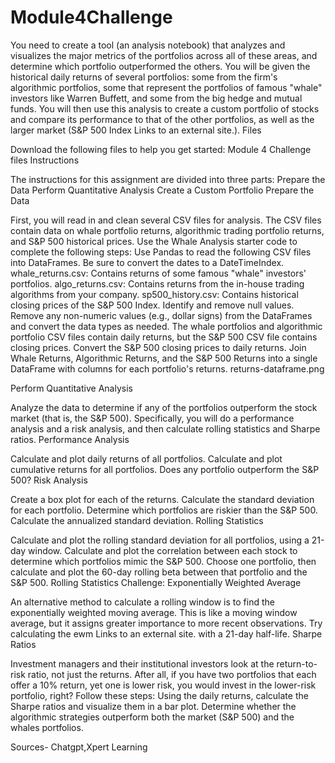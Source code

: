 # Module4Challenge


You need to create a tool (an analysis notebook) that analyzes and visualizes the major metrics of the portfolios across all of these areas, and determine which portfolio outperformed the others. You will be given the historical daily returns of several portfolios: some from the firm's algorithmic portfolios, some that represent the portfolios of famous "whale" investors like Warren Buffett, and some from the big hedge and mutual funds. You will then use this analysis to create a custom portfolio of stocks and compare its performance to that of the other portfolios, as well as the larger market (S&P 500 Index Links to an external site.).
Files

Download the following files to help you get started:
Module 4 Challenge files
Instructions

The instructions for this assignment are divided into three parts:
Prepare the Data
Perform Quantitative Analysis
Create a Custom Portfolio
Prepare the Data

First, you will read in and clean several CSV files for analysis. The CSV files contain data on whale portfolio returns, algorithmic trading portfolio returns, and S&P 500 historical prices. Use the Whale Analysis starter code to complete the following steps:
Use Pandas to read the following CSV files into DataFrames. Be sure to convert the dates to a DateTimeIndex.
whale_returns.csv: Contains returns of some famous "whale" investors' portfolios.
algo_returns.csv: Contains returns from the in-house trading algorithms from your company.
sp500_history.csv: Contains historical closing prices of the S&P 500 Index.
Identify and remove null values.
Remove any non-numeric values (e.g., dollar signs) from the DataFrames and convert the data types as needed.
The whale portfolios and algorithmic portfolio CSV files contain daily returns, but the S&P 500 CSV file contains closing prices. Convert the S&P 500 closing prices to daily returns.
Join Whale Returns, Algorithmic Returns, and the S&P 500 Returns into a single DataFrame with columns for each portfolio's returns.
returns-dataframe.png

Perform Quantitative Analysis

Analyze the data to determine if any of the portfolios outperform the stock market (that is, the S&P 500). Specifically, you will do a performance analysis and a risk analysis, and then calculate rolling statistics and Sharpe ratios.
Performance Analysis

Calculate and plot daily returns of all portfolios.
Calculate and plot cumulative returns for all portfolios. Does any portfolio outperform the S&P 500?
Risk Analysis

Create a box plot for each of the returns.
Calculate the standard deviation for each portfolio.
Determine which portfolios are riskier than the S&P 500.
Calculate the annualized standard deviation.
Rolling Statistics

Calculate and plot the rolling standard deviation for all portfolios, using a 21-day window.
Calculate and plot the correlation between each stock to determine which portfolios mimic the S&P 500.
Choose one portfolio, then calculate and plot the 60-day rolling beta between that portfolio and the S&P 500.
Rolling Statistics Challenge: Exponentially Weighted Average

An alternative method to calculate a rolling window is to find the exponentially weighted moving average. This is like a moving window average, but it assigns greater importance to more recent observations. Try calculating the ewm Links to an external site. with a 21-day half-life.
Sharpe Ratios

Investment managers and their institutional investors look at the return-to-risk ratio, not just the returns. After all, if you have two portfolios that each offer a 10% return, yet one is lower risk, you would invest in the lower-risk portfolio, right? Follow these steps:
Using the daily returns, calculate the Sharpe ratios and visualize them in a bar plot.
Determine whether the algorithmic strategies outperform both the market (S&P 500) and the whales portfolios.


Sources- Chatgpt,Xpert Learning